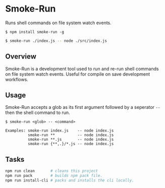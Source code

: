 # Smoke-Run

Runs shell commands on file system watch events.

```
$ npm install smoke-run -g
```

```bash
$ smoke-run ./index.js -- node ./src/index.js
```

## Overview

Smoke-Run is a development tool used to run and re-run shell commands on file system watch events. Useful for compile on save development workflows.

## Usage

Smoke-Run accepts a glob as its first argument followed by a seperator `--` then the shell command to run.

```
$ smoke-run <glob> -- <command>

Examples: smoke-run index.js    -- node index.js
          smoke-run **          -- node index.js
          smoke-run **.js       -- node index.js
          smoke-run {**,.}/*.js -- node index.js
```

## Tasks

```bash
npm run clean       # cleans this project
npm run pack        # builds npm pack file.
npm run install-cli # packs and installs the cli locally.
```